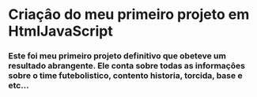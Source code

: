 # Criaçâo do meu primeiro projeto em Html<Css>JavaScript
### Este foi meu primeiro projeto definitivo que obeteve um resultado abrangente. Ele conta sobre todas as informaçôes sobre o time futebolistico, contento historia, torcida, base e etc...
